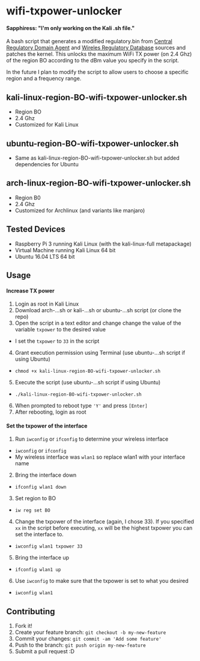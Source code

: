 # wifi-txpower-unlocker

#### Sapphiress: "I'm only working on the Kali .sh file."

A bash script that generates a modified regulatory.bin from [Central Regulatory Domain Agent](https://wireless.wiki.kernel.org/en/developers/regulatory/crda) and [Wireles Regulatory Database](https://wireless.wiki.kernel.org/en/developers/regulatory/wireless-regdb) sources and patches the kernel. This unlocks the maximum WiFi TX power (on 2.4 Ghz) of the region BO according to the dBm value you specify in the script. 

In the future I plan to modify the script to allow users to choose a specific region and a frequency range.

## kali-linux-region-BO-wifi-txpower-unlocker.sh
* Region BO
* 2.4 Ghz
* Customized for Kali Linux

## ubuntu-region-BO-wifi-txpower-unlocker.sh
* Same as kali-linux-region-BO-wifi-txpower-unlocker.sh but added dependencies for Ubuntu

## arch-linux-region-BO-wifi-txpower-unlocker.sh
* Region B0
* 2.4 Ghz
* Customized for Archlinux (and variants like manjaro)

## Tested Devices
* Raspberry Pi 3 running Kali Linux (with the kali-linux-full metapackage)
* Virtual Machine running Kali Linux 64 bit
* Ubuntu 16.04 LTS 64 bit

## Usage
#### Increase TX power
1. Login as root in Kali Linux
2. Download arch-...sh or kali-...sh or ubuntu-...sh script (or clone the repo)
3. Open the script in a text editor and change change the value of the variable ```txpower``` to the desired value
* I set the ```txpower``` to ```33``` in the script
4. Grant execution permission using Terminal (use ubuntu-...sh script if using Ubuntu)
* ```chmod +x kali-linux-region-BO-wifi-txpower-unlocker.sh```
5. Execute the script (use ubuntu-...sh script if using Ubuntu)
* ```./kali-linux-region-BO-wifi-txpower-unlocker.sh```
6. When prompted to reboot type ```'Y'``` and press ```[Enter]```
7. After rebooting, login as root
#### Set the txpower of the interface
1. Run ```iwconfig``` or ```ifconfig``` to determine your wireless interface
* ```iwconfig``` or ```ifconfig```
* My wireless interface was ```wlan1``` so replace wlan1 with your interface name
2. Bring the interface down
* ```ifconfig wlan1 down```
3. Set region to BO
* ```iw reg set BO```
4. Change the txpower of the interface (again, I chose 33). If you specified ```xx``` in the script before executing, ```xx``` will be the highest txpower you can set the interface to. 
* ```iwconfig wlan1 txpower 33```
5. Bring the interface up
* ```ifconfig wlan1 up```
6. Use ```iwconfig``` to make sure that the txpower is set to what you desired
* ```iwconfig wlan1```

## Contributing
1. Fork it!
2. Create your feature branch: `git checkout -b my-new-feature`
3. Commit your changes: `git commit -am 'Add some feature'`
4. Push to the branch: `git push origin my-new-feature`
5. Submit a pull request :D


